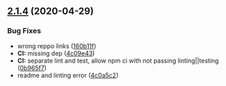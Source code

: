 ## [2.1.4](https://github.com/Skitionek/gql-generator-node/compare/v2.1.3...v2.1.4) (2020-04-29)


### Bug Fixes

* wrong reppo links ([160b11f](https://github.com/Skitionek/gql-generator-node/commit/160b11fab61a7123e2fcb3f0d06ce7fe881728c3))
* **CI:** missing dep ([4c09e43](https://github.com/Skitionek/gql-generator-node/commit/4c09e43b7d1807bdab1cd442afa811fce6abec2f))
* **CI:** separate lint and test, allow npm ci with not passing linting||testing ([0b965f7](https://github.com/Skitionek/gql-generator-node/commit/0b965f74fc1ae82850744b0b1a9043222bcf07bc))
* readme and linting error ([4c0a5c2](https://github.com/Skitionek/gql-generator-node/commit/4c0a5c20e65f94f78db02c05b62836ba05efec6c))
